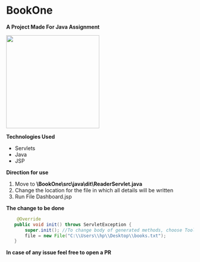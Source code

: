 # BookOne

**A Project Made For Java Assignment**

<img src="https://raw.githubusercontent.com/naseemali925/BookOne/master/screenshots/Capture.png" width="250">

**Technologies Used**
<ul>
  <li>Servlets</li>
  <li>Java</li>
  <li>JSP</li>
 </ul>
 
 **Direction for use**
 <ol>
	<li>Move to <b>\BookOne\src\java\dit\ReaderServlet.java</b> </li>
  <li>Change the location for the file in which all details will be written</li>
	<li>Run File Dashboard.jsp</li>
 </ol>
 
 **The change to be done**
 ```java
	 @Override
    public void init() throws ServletException {
        super.init(); //To change body of generated methods, choose Tools | Templates.
        file = new File("C:\\Users\\hp\\Desktop\\books.txt");
    }
```

**In case of any issue feel free to open a PR**

